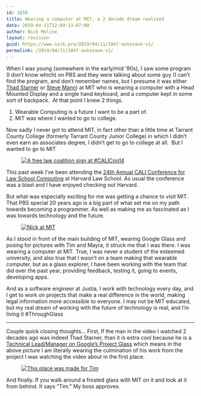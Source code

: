```yaml
---
id: 1650
title: Wearing a computer at MIT, a 2 decade dream realized
date: 2019-04-11T12:09:13-07:00
author: Nick Moline
layout: revision
guid: https://www.nick.pro/2019/04/11/1047-autosave-v1/
permalink: /2019/04/11/1047-autosave-v1/
---
```

When I was young (somewhere in the early/mid &#8217;90s), I saw some program (I don&#8217;t know which) on PBS and they were talking about some guy (I can&#8217;t find the program, and don&#8217;t remember names, but I presume it was either [Thad Starner](http://www.media.mit.edu/wearables/lizzy/timeline.html#1993a)&nbsp;or [Steve Mann](http://www.media.mit.edu/wearables/lizzy/timeline.html#1994d)) at MIT who is wearing a computer with a Head Mounted Display and a single hand keyboard, and a computer kept in some sort of backpack. &nbsp;At that point I knew 2 things.

<!--more-->

  1. Wearable Computing is a future I want to be a part of.
  2. MIT was where I wanted to go to college.

Now sadly I never got to attend MIT, in fact other than a little time at Tarrant County College (formerly Tarrant County Junior College) in which I didn&#8217;t even earn&nbsp;an associates degree, I didn&#8217;t get to go to college at all. &nbsp;But I wanted to go to MIT

<div class="wp-block-image">
  <figure class="alignright"><a href="/wp-content/uploads/sites/4/2014/06/image1.jpg"><img src="/wp-content/uploads/sites/4/2014/06/image1-300x220.jpg" alt="A free law coalition sign at #CALICon14" class="wp-image-1057" srcset="https://i0.wp.com/nick.holodeck3.com/wp-content/uploads/sites/4/2014/06/image1.jpg?resize=300%2C220 300w, https://i0.wp.com/nick.holodeck3.com/wp-content/uploads/sites/4/2014/06/image1.jpg?resize=1024%2C752 1024w, https://i0.wp.com/nick.holodeck3.com/wp-content/uploads/sites/4/2014/06/image1.jpg?w=2048 2048w, https://i0.wp.com/nick.holodeck3.com/wp-content/uploads/sites/4/2014/06/image1.jpg?w=1520 1520w" sizes="(max-width: 300px) 100vw, 300px" /></a></figure>
</div>

This past week I&#8217;ve been attending the [24th Annual CALI Conference for Law School Computing](http://conference.cali.org/2014/) at Harvard Law School. As usual the conference was a blast and I have enjoyed checking out Harvard.

But what was especially exciting for me was getting a chance to visit MIT. That PBS special 20 years ago is a big part of what set me on my path towards becoming a programmer. As well as making me as fascinated as I was towards technology and the future.

<div class="wp-block-image">
  <figure class="alignleft"><a href="/wp-content/uploads/sites/4/2014/06/image.jpg"><img src="https://i0.wp.com/www.nick.pro/wp-content/uploads/sites/4/2014/06/IMG_20140619_202224-300x225.jpg?resize=300%2C225&#038;ssl=1" alt="Nick at MIT" class="wp-image-1651" srcset="https://i1.wp.com/nick.holodeck3.com/wp-content/uploads/sites/4/2014/06/IMG_20140619_202224.jpg?resize=300%2C225 300w, https://i1.wp.com/nick.holodeck3.com/wp-content/uploads/sites/4/2014/06/IMG_20140619_202224.jpg?resize=768%2C576 768w, https://i1.wp.com/nick.holodeck3.com/wp-content/uploads/sites/4/2014/06/IMG_20140619_202224.jpg?resize=1024%2C768 1024w, https://i1.wp.com/nick.holodeck3.com/wp-content/uploads/sites/4/2014/06/IMG_20140619_202224.jpg?resize=1200%2C900 1200w, https://i1.wp.com/nick.holodeck3.com/wp-content/uploads/sites/4/2014/06/IMG_20140619_202224.jpg?w=1520 1520w, https://i1.wp.com/nick.holodeck3.com/wp-content/uploads/sites/4/2014/06/IMG_20140619_202224.jpg?w=2280 2280w" sizes="(max-width: 300px) 100vw, 300px" data-recalc-dims="1" /></a></figure>
</div>

As I stood in front of the main building of MIT, wearing Google Glass and posing for pictures with Tim and Mayra, it struck me that I was there. I was wearing a computer at MIT. True, I was never a student of the esteemed university, and also true that I wasn&#8217;t on a team making that wearable computer, but as a glass explorer, I have been working with the team that did over the past year, providing feedback, testing it, going to events, developing apps.

And as a software engineer at Justia, I work with technology every day, and I get to work on projects that make a real difference in the world, making legal information more accessible to everyone. I may not be MIT educated, but my real dream of working with the future of technology is real, and I&#8217;m living it #ThroughGlass

<hr class="wp-block-separator" />

Couple quick closing thoughts&#8230; First, If the man in the video I watched 2 decades ago was indeed Thad Starner, than it is extra cool because he is a [Technical Lead/Manager on Google&#8217;s Project Glass](http://www.cc.gatech.edu/home/thad/) which means in the above picture I am literally wearing the culmination of his work from the project I was watching the video about in the first place.

<div class="wp-block-image">
  <figure class="aligncenter"><a href="/wp-content/uploads/sites/4/2014/06/image2.jpg"><img src="/wp-content/uploads/sites/4/2014/06/image2-300x220.jpg" alt="This place was made for Tim" class="wp-image-1061" srcset="https://i1.wp.com/nick.holodeck3.com/wp-content/uploads/sites/4/2014/06/image2.jpg?resize=300%2C220 300w, https://i1.wp.com/nick.holodeck3.com/wp-content/uploads/sites/4/2014/06/image2.jpg?resize=1024%2C752 1024w, https://i1.wp.com/nick.holodeck3.com/wp-content/uploads/sites/4/2014/06/image2.jpg?w=2048 2048w, https://i1.wp.com/nick.holodeck3.com/wp-content/uploads/sites/4/2014/06/image2.jpg?w=1520 1520w" sizes="(max-width: 300px) 100vw, 300px" /></a></figure>
</div>

And finally. If you walk around a frosted glass with MIT on it and look at it from behind. It says &#8220;Tim.&#8221; My boss approves.